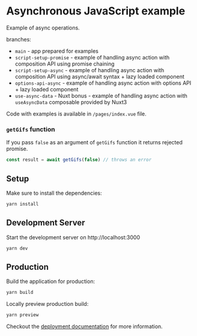 # Asynchronous JavaScript example

Example of async operations.

branches:
- `main` - app prepared for examples
- `script-setup-promise` - example of handling async action with composition API using promise chaining
- `script-setup-async` - example of handling async action with composition API using async/await syntax + lazy loaded component
- `options-api-async` - example of handling async action with options API + lazy loaded component
- `use-async-data` - Nuxt bonus - example of handling async action with `useAsyncData` composable provided by Nuxt3

Code with examples is available in `/pages/index.vue` file.

### `getGifs` function

If you pass `false` as an argument of `getGifs` function it returns rejected promise.

```ts
const result = await getGifs(false) // throws an error
```

## Setup

Make sure to install the dependencies:

```bash
yarn install
```

## Development Server

Start the development server on http://localhost:3000

```bash
yarn dev
```

## Production

Build the application for production:

```bash
yarn build
```

Locally preview production build:

```bash
yarn preview
```

Checkout the [deployment documentation](https://v3.nuxtjs.org/guide/deploy/presets) for more information.

